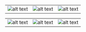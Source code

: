 ||||
|:---:|:---:|:---:|
| ![alt text](https://github.com/satetbr/Barber-Agenda/assets/156530052/318091a2-c905-4b3e-af8b-10f0cf3625f4) | ![alt text](https://github.com/satetbr/Barber-Agenda/assets/156530052/524d0e3d-fac9-4e34-bb3e-5f0b6b471d00) | ![alt text](https://github.com/satetbr/Barber-Agenda/assets/156530052/ef2b4207-59a2-4404-ab99-20f49055e9bd) |

||||
|:---:|:---:|:---:|
| ![alt text](https://github.com/satetbr/Barber-Agenda/assets/156530052/6de628c1-2108-4dc7-926e-de4ea8312701) | ![alt text](https://github.com/satetbr/Barber-Agenda/assets/156530052/ba8d4ff4-3066-4dcb-baa4-148f598d50ce) | ![alt text](https://github.com/satetbr/Barber-Agenda/assets/156530052/b53df8bb-68d3-4e55-89f5-3e6d03d94192) |

